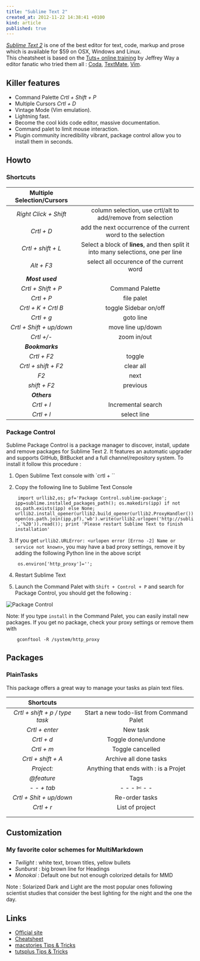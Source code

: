 ```yaml
---
title: "Sublime Text 2"
created_at: 2012-11-22 14:38:41 +0100
kind: article
published: true
---
```


*[Sublime Text 2](https://www.sublimetext.com/)* is one of the best editor for text, code, markup and prose which is available for $59 on OSX, Windows and Linux.  
This cheatsheet is based on the [Tuts+ online training](https://tutsplus.com/course/improve-workflow-in-sublime-text-2/) by Jeffrey Way a editor fanatic who tried them all : [Coda](http://www.panic.com/Coda/), [TextMate](), [Vim]().

<!-- more -->

## Killer features ##

* Command Palette *Crtl + Shift + P*
* Multiple Cursors *Crtl + D*
* Vintage Mode (Vim emulation).
* Lightning fast.
* Become the cool kids code editor, massive documentation.
* Command palet to limit mouse interaction.
* Plugin community incredibility vibrant, package control allow you to install them in seconds.

## Howto

### Shortcuts

|Multiple Selection/Cursors||
|:-:|:-:|
|*Right Click + Shift*|column selection, use crtl/alt to add/remove from selection|
|*Crtl + D*|add the next occurrence of the current word to the selection|
|*Crtl +  shift + L*|Select a block of **lines**, and then split it into many selections, one per line|
|*Alt + F3*|select all occurence of the current word|
|***Most used***||
|*Crtl + Shift + P*|Command Palette|
|*Crtl + P*|file palet|
|*Crtl + K + Crtl B*|toggle Sidebar on/off|
|*Crtl + g*|goto line|
|*Crtl + Shift + up/down*|move line up/down|
|*Crtl +/-*|zoom in/out|
|***Bookmarks***||
|*Crtl + F2*|toggle|
|*Crtl + shift + F2*|clear all|
|*F2*|next|
|*shift + F2*|previous|
|***Others***||
|*Crtl + I*|Incremental search|
|*Crtl + l*|select line|


### Package Control ##

Sublime Package Control is a package manager to discover, install, update and remove packages for Sublime Text 2. It features an automatic upgrader and supports GitHub, BitBucket and a full channel/repository system. To install it follow this procedure :

1. Open Sublime Text console with `crtl + \``
2. Copy the following line to Sublime Text Console

		import urllib2,os; pf='Package Control.sublime-package'; ipp=sublime.installed_packages_path(); os.makedirs(ipp) if not os.path.exists(ipp) else None; urllib2.install_opener(urllib2.build_opener(urllib2.ProxyHandler())); open(os.path.join(ipp,pf),'wb').write(urllib2.urlopen('http://sublime.wbond.net/'+pf.replace(' ','%20')).read()); print 'Please restart Sublime Text to finish installation'

3. If you get `urllib2.URLError: <urlopen error [Errno -2] Name or service not known>`, you may have a bad proxy settings, remove it by adding the following Python line in the above script

		os.environ['http_proxy']='';

4. Restart Sublime Text
5. Launch the Command Palet with `Shift + Control + P` and search for Package Control, you should get the following :

![][PackageControl]

Note: If you type `install` in the Command Palet, you can easily install new packages. If you get no package, check your proxy settings or remove them with 
		
		gconftool -R /system/http_proxy

## Packages ##

### PlainTasks ###
This package offers a great way to manage your tasks as plain text files.

|Shortcuts||
|:-:|:-:|
|*Crtl + shift + p / type task*|Start a new todo-list from Command Palet|
|*Crtl + enter*|New task|
|*Crtl + d*|Toggle done/undone|
|*Crtl + m*|Toggle cancelled|
|*Crtl + shift + A*|Archive all done tasks|
|*Project:*|Anything that ends with : is a Projet|
|*@feature*|Tags|
|*- - + tab*|- - - ✄ - -|
|*Crtl + Shit + up/down*|Re-order tasks|
|*Crtl + r*|List of project|
|||
|||

## Customization ##

### My favorite color schemes for MultiMarkdown ###

* *Twilight* : white text, brown titles, yellow bullets
* *Sunburst* : big brown line for Headings
* *Monokai* : Default one but not enough colorized details for MMD

Note : Solarized Dark and Light are the most popular ones following scientist studies that consider the best lighting for the night and the one the day.                      
## Links ##

* [Official site](https://www.sublimetext.com/)
* [Cheatsheet](http://cheat.errtheblog.com/s/subl)
* [macstories Tips & Tricks](http://www.macstories.net/roundups/sublime-text-2-and-markdown-tips-tricks-and-links)
* [tutsplus Tips & Tricks](http://net.tutsplus.com/tutorials/tools-and-tips/sublime-text-2-tips-and-tricks/)

[PackageControl]: /images/posts/packagecontrol.png "Package Control"